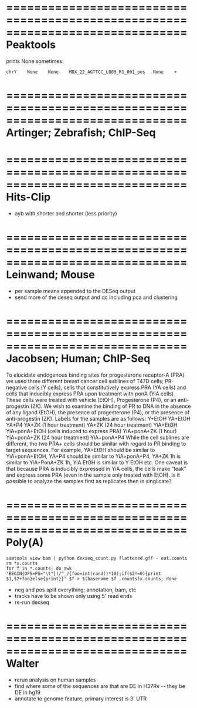 ==============================================================================
Peaktools
==============================================================================

prints None sometimes:
    
    chrY	None	None	MDX_22_AGTTCC_L003_R1_001_pos	None	+

==============================================================================
Artinger; Zebrafish; ChIP-Seq
==============================================================================

==============================================================================
Hits-Clip
==============================================================================

* ayb with shorter and shorter (less priority)

==============================================================================
Leinwand; Mouse
==============================================================================

* per sample means appended to the DESeq output
* send more of the deseq output and qc including pca and clustering


==============================================================================
Jacobsen; Human; ChIP-Seq
==============================================================================

To elucidate endogenous binding sites for progesterone receptor-A (PRA) we used
three different breast cancer cell sublines of T47D cells; PR-negative cells
(Y cells), cells that constitutively express PRA (YA cells) and cells that 
inducibly express PRA upon treatment with ponA (YiA cells). These cells were 
treated with vehicle (EtOH), Progesterone (P4), or an anti-progestin (ZK). We 
wish to examine the binding of PR to DNA in the absence of any ligand (EtOH), 
the presence of progesterone (P4), or the presence of anti-progestin (ZK). 
Labels for the samples are as follows: Y+EtOH YA+EtOH YA+P4 YA+ZK
(1 hour treatment) YA+ZK (24 hour treatment) YiA+EtOH YiA+ponA+EtOH 
(cells induced to express PRA) YiA+ponA+ZK (1 hour) YiA+ponA+ZK 
(24 hour treatment) YiA+ponA+P4 While the cell sublines are different, the 
two PRA+ cells should be similar with regard to PR binding to target 
sequences. For example, YA+EtOH should be similar to YiA+ponA+EtOH, YA+P4 
should be similar to YiA+ponA+P4, YA+ZK 1h is similar to YiA+PonA+ZK 1h, 
YiA EtOH is similar to Y EtOH etc. One caveat is that because PRA is inducibly 
expressed in YiA cells, the cells make "leak" and express some PRA 
(even in the sample only treated with EtOH). Is it possible to analyze the 
samples first as replicates then in singlicate?

==============================================================================
Poly(A)
==============================================================================

    samtools view bam | python dexseq_count.py flattened.gff - out.counts
    rm *x.counts
    for f in *.counts; do awk 'BEGIN{OFS=FS="\t"}!/^_/{foo=int(rand()*10);if($2!=0){print $1,$2+foo}else{print}}' $f > $(basename $f .counts)x.counts; done

* neg and pos split everything; annotation, bam, etc
* tracks have to be shown only using 5' read ends
* re-run dexseq

==============================================================================
Walter
==============================================================================

* rerun analysis on human samples
* find where some of the sequences are that are DE in H37Rv -- they be DE in hg19
* annotate to genome feature, primary interest is 3' UTR